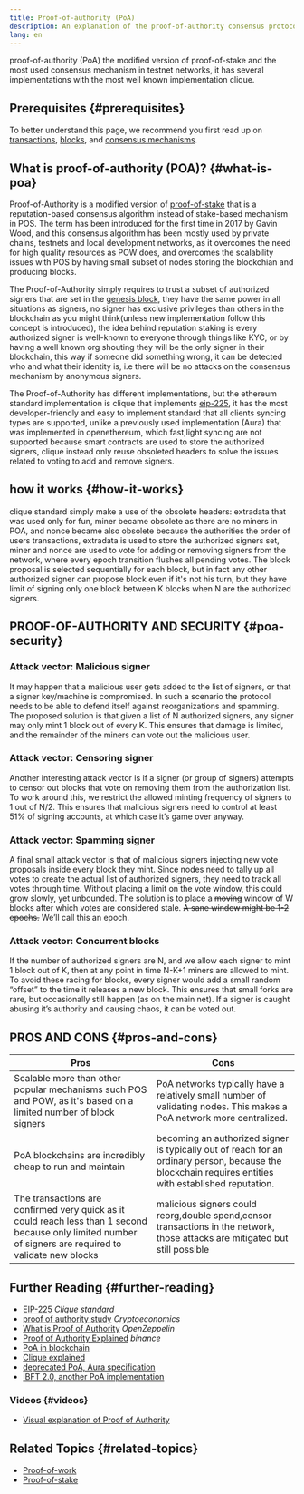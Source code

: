 ```yaml
---
title: Proof-of-authority (PoA)
description: An explanation of the proof-of-authority consensus protocol and its role in blockchain ecosystem.
lang: en
---
```


proof-of-authority (PoA) the modified version of proof-of-stake and the most used consensus mechanism in testnet networks, it has several implementations with the most well known implementation clique.

## Prerequisites {#prerequisites}

To better understand this page, we recommend you first read up on [transactions](/developers/docs/transactions/), [blocks](/developers/docs/blocks/), and [consensus mechanisms](/developers/docs/consensus-mechanisms/).

## What is proof-of-authority (POA)? {#what-is-poa}

Proof-of-Authority is a modified version of [proof-of-stake](/developers/docs/consensus-mechanisms/pos/) that is a reputation-based consensus algorithm instead of stake-based mechanism in POS. The term has been introduced for the first time in 2017 by Gavin Wood, and this consensus algorithm has been mostly used by private chains, testnets and local development networks, as it overcomes the need for high quality resources as POW does, and overcomes the scalability issues with POS by having small subset of nodes storing the blockchian and producing blocks.

The Proof-of-Authority simply requires to trust a subset of authorized signers that are set in the [genesis block](/glossary/#genesis-block), they have the same power in all situations as signers, no signer has exclusive privileges than others in the blockchain as you might think(unless new implementation follow this concept is introduced), the idea behind reputation staking is every authorized signer is well-known to everyone through things like KYC, or by having a well known org shouting they will be the only signer in their blockchain, this way if someone did something wrong, it can be detected who and what their identity is, i.e there will be no attacks on the consensus mechanism by anonymous signers.

The Proof-of-Authority has different implementations, but the ethereum standard implementation is clique that implements [eip-225](https://eips.ethereum.org/EIPS/eip-225), it has the most developer-friendly and easy to implement standard that all clients syncing types are supported, unlike a previously used implementation (Aura) that was implemented in openethereum, which fast,light syncing are not supported because smart contracts are used to store the authorized signers, clique instead only reuse obsoleted headers to solve the issues related to voting to add and remove signers.

## how it works {#how-it-works}

clique standard simply make a use of the obsolete headers: extradata that was used only for fun, miner became obsolete as there are no miners in POA, and nonce became also obsolete because the authorities the order of users transactions, extradata is used to store the authorized signers set, miner and nonce are used to vote for adding or removing signers from the network, where every epoch transition flushes all pending votes. The block proposal is selected sequentially for each block, but in fact any other authorized signer can propose block even if it's not his turn, but they have limit of signing only one block between K blocks when N are the authorized signers.

## PROOF-OF-AUTHORITY AND SECURITY {#poa-security}

### Attack vector: Malicious signer

It may happen that a malicious user gets added to the list of signers, or that a signer key/machine is compromised. In such a scenario the protocol needs to be able to defend itself against reorganizations and spamming. The proposed solution is that given a list of N authorized signers, any signer may only mint 1 block out of every K. This ensures that damage is limited, and the remainder of the miners can vote out the malicious user.

### Attack vector: Censoring signer

Another interesting attack vector is if a signer (or group of signers) attempts to censor out blocks that vote on removing them from the authorization list. To work around this, we restrict the allowed minting frequency of signers to 1 out of N/2. This ensures that malicious signers need to control at least 51% of signing accounts, at which case it’s game over anyway.

### Attack vector: Spamming signer

A final small attack vector is that of malicious signers injecting new vote proposals inside every block they mint. Since nodes need to tally up all votes to create the actual list of authorized signers, they need to track all votes through time. Without placing a limit on the vote window, this could grow slowly, yet unbounded. The solution is to place a ~~moving~~ window of W blocks after which votes are considered stale. ~~A sane window might be 1-2 epochs.~~ We’ll call this an epoch.

### Attack vector: Concurrent blocks

If the number of authorized signers are N, and we allow each signer to mint 1 block out of K, then at any point in time N-K+1 miners are allowed to mint. To avoid these racing for blocks, every signer would add a small random “offset” to the time it releases a new block. This ensures that small forks are rare, but occasionally still happen (as on the main net). If a signer is caught abusing it’s authority and causing chaos, it can be voted out.

## PROS AND CONS {#pros-and-cons}

| Pros                                                                                                                                                      | Cons                                                                                                                                                  |
| --------------------------------------------------------------------------------------------------------------------------------------------------------- | ----------------------------------------------------------------------------------------------------------------------------------------------------- |
| Scalable more than other popular mechanisms such POS and POW, as it's based on a limited number of block signers                                          | PoA networks typically have a relatively small number of validating nodes. This makes a PoA network more centralized.                                 |
| PoA blockchains are incredibly cheap to run and maintain                                                                                                  | becoming an authorized signer is typically out of reach for an ordinary person, because the blockchain requires entities with established reputation. |
| The transactions are confirmed very quick as it could reach less than 1 second because only limited number of signers are required to validate new blocks | malicious signers could reorg,double spend,censor transactions in the network, those attacks are mitigated but still possible                         |

## Further Reading {#further-reading}

- [EIP-225](https://eips.ethereum.org/EIPS/eip-225) _Clique standard_
- [proof of authority study](https://github.com/cryptoeconomics-study/website/blob/master/docs/sync/2.4-lecture.md) _Cryptoeconomics_
- [What is Proof of Authority](https://forum.openzeppelin.com/t/proof-of-authority/3577) _OpenZeppelin_
- [Proof of Authority Explained](https://academy.binance.com/en/articles/proof-of-authority-explained) _binance_
- [PoA in blockchain](https://medium.com/techskill-brew/proof-of-authority-or-poa-in-blockchain-part-11-blockchain-series-be15b3321cba)
- [Clique explained](https://medium.com/@Destiner/clique-cross-client-proof-of-authority-algorithm-for-ethereum-8b2a135201d)
- [deprecated PoA, Aura specification](https://openethereum.github.io/Chain-specification)
- [IBFT 2.0, another PoA implementation](https://besu.hyperledger.org/stable/private-networks/concepts/poa)

### Videos {#videos}

- [Visual explanation of Proof of Authority](https://youtu.be/Mj10HSEM5_8)

## Related Topics {#related-topics}

- [Proof-of-work](/developers/docs/consensus-mechanisms/pow/)
- [Proof-of-stake](/developers/docs/consensus-mechanisms/pos/)

